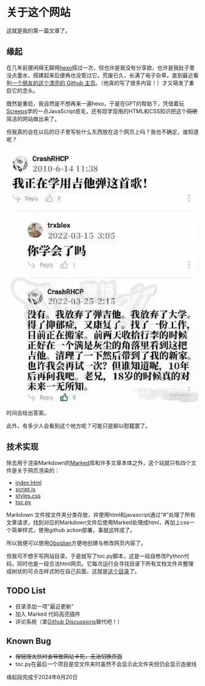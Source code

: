 # 关于这个网站

这就是我的第一篇文章了。

## 缘起

在几年前便闲得无聊用[hexo](https://hexo.io/)搭过一次，但也许是我没有分享欲，也许是我肚子里没点墨水，搭建起来后便再也没管过它。荒废已久，长满了电子杂草。直到最近看到[一个朋友的这个漂亮的 Github 主页](https://jinqking.github.io/)。（他真的写了很多内容！）才又萌发了重启它的念头。

既然是重启，我自然是不想再来一遍hexo，于是在GPT的帮助下，凭借着玩[Screeps](https://screeps.com/)学的一点JavaScript皮毛，还有现学现用的HTML和CSS知识把这个~~简陋~~简洁的网站做出来了。

但我真的会在以后的日子里写些什么东西放在这个网页上吗？我也不确定，谁知道呢？

![我正在学用吉他弹这首歌！ width:50%](img/我正在学用吉他弹这首歌.jpg)

时间会给出答案。

此外，有多少人会看到这个地方呢？可能只是聊以慰籍罢了。

## 技术实现

除去用于渲染Markdown的[Marked](https://marked.js.org/)库和许多文章本体之外，这个站就只有四个文件是关于网页渲染的：

- [index.html](index.html)
- [script.js](script.js)
- [styles.css](styles.css)
- [toc.py](toc.py)

Markdown 文件按文件夹分类存放，并使用html和javascript通过“#”处理了所有文章请求，找到对应的Markdown文件后使用Marked处理成html，再加上css一个简单样式，使用github action部署，事就这样成了。

所以我便可以使用[Obsidian](https://obsidian.md/)方便地创建与修改网页内容了。

但我可不想手写网站目录，于是就写了toc.py脚本，这是一段自修改Python代码，同时也是一段合法html网页。它每次运行会寻找目录下所有文档文件并整理成树状的可点击样式附在自己前面，这就是[这个目录](#toc.py)了。


## TODO List

- 目录添加一项“最近更新”
- 加入 Marked 代码高亮插件
- 评论系统（拿[Github Discussions](https://github.com/chenyu76/chenyu76.github.io/discussions)替代吧！）

## Known Bug

- ~~按钮按太快时会导致网站卡死，无法切换页面~~
- toc.py在最后一个项目是空文件夹时虽然不会显示此文件夹但仍会显示连接线

缘起段完成于2024年6月20日